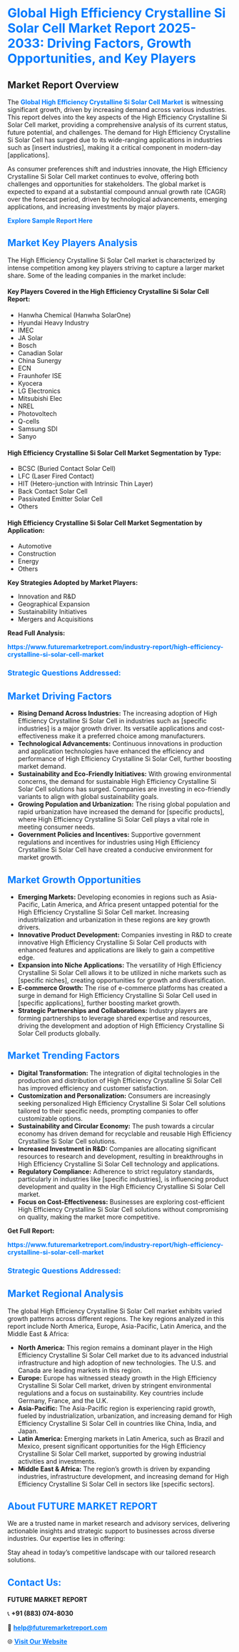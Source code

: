 <h1 style="color: #007BFF;">Global High Efficiency Crystalline Si Solar Cell Market Report 2025-2033: Driving Factors, Growth Opportunities, and Key Players</h1>

<section id="overview">
<h2>Market Report Overview</h2>
<p>The <a href="https://www.futuremarketreport.com/industry-report/high-efficiency-crystalline-si-solar-cell-market" style="color: #007BFF; text-decoration: none;"><strong>Global High Efficiency Crystalline Si Solar Cell Market</strong></a> is witnessing significant growth, driven by increasing demand across various industries. This report delves into the key aspects of the High Efficiency Crystalline Si Solar Cell market, providing a comprehensive analysis of its current status, future potential, and challenges. The demand for High Efficiency Crystalline Si Solar Cell has surged due to its wide-ranging applications in industries such as [insert industries], making it a critical component in modern-day [applications].</p>
<p>As consumer preferences shift and industries innovate, the High Efficiency Crystalline Si Solar Cell market continues to evolve, offering both challenges and opportunities for stakeholders. The global market is expected to expand at a substantial compound annual growth rate (CAGR) over the forecast period, driven by technological advancements, emerging applications, and increasing investments by major players.</p>
</section>

<section id="overview">
<p><a href="https://www.futuremarketreport.com/request-sample/reportId=54765" style="color: #007BFF; text-decoration: none;"><strong>Explore Sample Report Here</strong></a></p>
</section>

<section id="key-players">
<h2 style="color: #007BFF;">Market Key Players Analysis</h2>
<p>The High Efficiency Crystalline Si Solar Cell market is characterized by intense competition among key players striving to capture a larger market share. Some of the leading companies in the market include:</p>
<h4>Key Players Covered in the High Efficiency Crystalline Si Solar Cell Report:</h4>
<ul><li>Hanwha Chemical (Hanwha SolarOne)</li><li>Hyundai Heavy Industry</li><li>IMEC</li><li>JA Solar</li><li>Bosch</li><li>Canadian Solar</li><li>China Sunergy</li><li>ECN</li><li>Fraunhofer ISE</li><li>Kyocera</li><li>LG Electronics</li><li>Mitsubishi Elec</li><li>NREL</li><li>Photovoltech</li><li>Q-cells</li><li>Samsung SDI</li><li>Sanyo</li></ul>
<h4>High Efficiency Crystalline Si Solar Cell Market Segmentation by Type:</h4>
<ul><li>BCSC (Buried Contact Solar Cell)</li><li>LFC (Laser Fired Contact)</li><li>HIT (Hetero-junction with Intrinsic Thin Layer)</li><li>Back Contact Solar Cell</li><li>Passivated Emitter Solar Cell</li><li>Others</li></ul>

<h4>High Efficiency Crystalline Si Solar Cell Market Segmentation by Application:</h4>
<ul><li>Automotive</li><li>Construction</li><li>Energy</li><li>Others</li></ul>
<p><strong>Key Strategies Adopted by Market Players:</strong></p>
<ul>
<li>Innovation and R&D</li>
<li>Geographical Expansion</li>
<li>Sustainability Initiatives</li>
<li>Mergers and Acquisitions</li>
</ul>
</section>

<section>
<p><strong>Read Full Analysis: </strong></p><a href="https://www.futuremarketreport.com/industry-report/high-efficiency-crystalline-si-solar-cell-market" style="color: #007BFF; text-decoration: none;"><strong>https://www.futuremarketreport.com/industry-report/high-efficiency-crystalline-si-solar-cell-market</strong></a>
<h3 style="color: #007BFF;">Strategic Questions Addressed:</h3>
</section>

<section id="driving-factors">
<h2 style="color: #007BFF;">Market Driving Factors</h2>
<ul>
<li><strong>Rising Demand Across Industries:</strong> The increasing adoption of High Efficiency Crystalline Si Solar Cell in industries such as [specific industries] is a major growth driver. Its versatile applications and cost-effectiveness make it a preferred choice among manufacturers.</li>
<li><strong>Technological Advancements:</strong> Continuous innovations in production and application technologies have enhanced the efficiency and performance of High Efficiency Crystalline Si Solar Cell, further boosting market demand.</li>
<li><strong>Sustainability and Eco-Friendly Initiatives:</strong> With growing environmental concerns, the demand for sustainable High Efficiency Crystalline Si Solar Cell solutions has surged. Companies are investing in eco-friendly variants to align with global sustainability goals.</li>
<li><strong>Growing Population and Urbanization:</strong> The rising global population and rapid urbanization have increased the demand for [specific products], where High Efficiency Crystalline Si Solar Cell plays a vital role in meeting consumer needs.</li>
<li><strong>Government Policies and Incentives:</strong> Supportive government regulations and incentives for industries using High Efficiency Crystalline Si Solar Cell have created a conducive environment for market growth.</li>
</ul>
</section>

<section id="growth-opportunities">
<h2 style="color: #007BFF;">Market Growth Opportunities</h2>
<ul>
<li><strong>Emerging Markets:</strong> Developing economies in regions such as Asia-Pacific, Latin America, and Africa present untapped potential for the High Efficiency Crystalline Si Solar Cell market. Increasing industrialization and urbanization in these regions are key growth drivers.</li>
<li><strong>Innovative Product Development:</strong> Companies investing in R&D to create innovative High Efficiency Crystalline Si Solar Cell products with enhanced features and applications are likely to gain a competitive edge.</li>
<li><strong>Expansion into Niche Applications:</strong> The versatility of High Efficiency Crystalline Si Solar Cell allows it to be utilized in niche markets such as [specific niches], creating opportunities for growth and diversification.</li>
<li><strong>E-commerce Growth:</strong> The rise of e-commerce platforms has created a surge in demand for High Efficiency Crystalline Si Solar Cell used in [specific applications], further boosting market growth.</li>
<li><strong>Strategic Partnerships and Collaborations:</strong> Industry players are forming partnerships to leverage shared expertise and resources, driving the development and adoption of High Efficiency Crystalline Si Solar Cell products globally.</li>
</ul>
</section>

<section id="trending-factors">
<h2 style="color: #007BFF;">Market Trending Factors</h2>
<ul>
<li><strong>Digital Transformation:</strong> The integration of digital technologies in the production and distribution of High Efficiency Crystalline Si Solar Cell has improved efficiency and customer satisfaction.</li>
<li><strong>Customization and Personalization:</strong> Consumers are increasingly seeking personalized High Efficiency Crystalline Si Solar Cell solutions tailored to their specific needs, prompting companies to offer customizable options.</li>
<li><strong>Sustainability and Circular Economy:</strong> The push towards a circular economy has driven demand for recyclable and reusable High Efficiency Crystalline Si Solar Cell solutions.</li>
<li><strong>Increased Investment in R&D:</strong> Companies are allocating significant resources to research and development, resulting in breakthroughs in High Efficiency Crystalline Si Solar Cell technology and applications.</li>
<li><strong>Regulatory Compliance:</strong> Adherence to strict regulatory standards, particularly in industries like [specific industries], is influencing product development and quality in the High Efficiency Crystalline Si Solar Cell market.</li>
<li><strong>Focus on Cost-Effectiveness:</strong> Businesses are exploring cost-efficient High Efficiency Crystalline Si Solar Cell solutions without compromising on quality, making the market more competitive.</li>
</ul>
</section>

<section>
<p><strong>Get Full Report: </strong></p><a href="https://www.futuremarketreport.com/industry-report/high-efficiency-crystalline-si-solar-cell-market" style="color: #007BFF; text-decoration: none;"><strong>https://www.futuremarketreport.com/industry-report/high-efficiency-crystalline-si-solar-cell-market</strong></a>
<h3 style="color: #007BFF;">Strategic Questions Addressed:</h3>
</section>


<section id="regional-analysis">
<h2 style="color: #007BFF;">Market Regional Analysis</h2>
<p>The global High Efficiency Crystalline Si Solar Cell market exhibits varied growth patterns across different regions. The key regions analyzed in this report include North America, Europe, Asia-Pacific, Latin America, and the Middle East & Africa:</p>
<ul>
<li><strong>North America:</strong> This region remains a dominant player in the High Efficiency Crystalline Si Solar Cell market due to its advanced industrial infrastructure and high adoption of new technologies. The U.S. and Canada are leading markets in this region.</li>
<li><strong>Europe:</strong> Europe has witnessed steady growth in the High Efficiency Crystalline Si Solar Cell market, driven by stringent environmental regulations and a focus on sustainability. Key countries include Germany, France, and the U.K.</li>
<li><strong>Asia-Pacific:</strong> The Asia-Pacific region is experiencing rapid growth, fueled by industrialization, urbanization, and increasing demand for High Efficiency Crystalline Si Solar Cell in countries like China, India, and Japan.</li>
<li><strong>Latin America:</strong> Emerging markets in Latin America, such as Brazil and Mexico, present significant opportunities for the High Efficiency Crystalline Si Solar Cell market, supported by growing industrial activities and investments.</li>
<li><strong>Middle East & Africa:</strong> The region’s growth is driven by expanding industries, infrastructure development, and increasing demand for High Efficiency Crystalline Si Solar Cell in sectors like [specific sectors].</li>
</ul>
</section>

<footer>
<h2 style="color: #007BFF;">About FUTURE MARKET REPORT</h2>
<p>We are a trusted name in market research and advisory services, delivering actionable insights and strategic support to businesses across diverse industries. Our expertise lies in offering:</p>

<p>Stay ahead in today’s competitive landscape with our tailored research solutions.</p>

<h2 style="color: #007BFF;">Contact Us:</h2>
<p><strong>FUTURE MARKET REPORT</strong></p>
<p>📞 <strong>+91 (883) 074-8030</strong></p>
<p>📧 <strong><a href="mailto:help@futuremarketreport.com" style="color: #007BFF;">help@futuremarketreport.com</a></strong></p>
<p>🌐 <strong><a href="https://www.futuremarketreport.com/" style="color: #007BFF;">Visit Our Website</a></strong></p>
</footer>